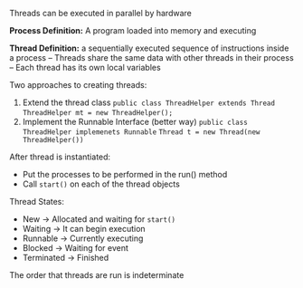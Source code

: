 Threads can be executed in parallel by hardware

**Process Definition:** A program loaded into memory and executing

**Thread Definition:** a sequentially executed sequence of instructions inside a process
	– Threads share the same data with other threads in their process
	– Each thread has its own local variables

Two approaches to creating threads:
1. Extend the thread class
	`public class ThreadHelper extends Thread`
	`ThreadHelper mt = new ThreadHelper();`
2. Implement the Runnable Interface (better way)
	`public class ThreadHelper implemenets Runnable`
	`Thread t = new Thread(new ThreadHelper()) `

After thread is instantiated:
- Put the processes to be performed in the run() method
- Call `start()` on each of the thread objects

Thread States:
- New → Allocated and waiting for `start()`
- Waiting → It can begin execution
- Runnable → Currently executing
- Blocked → Waiting for event
- Terminated → Finished

The order that threads are run is indeterminate